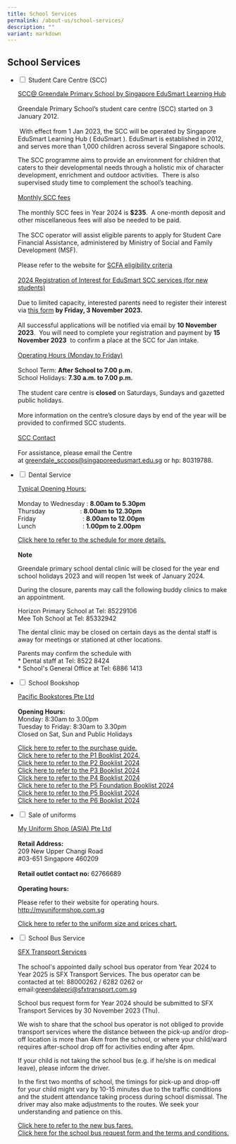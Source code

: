 ```yaml
---
title: School Services
permalink: /about-us/school-services/
description: ""
variant: markdown
---
```

## **School Services**

<ul class="jekyllcodex_accordion">
<li><input id="accordion1" type="checkbox">  
<label for="accordion1">Student Care Centre (SCC)</label><div>  
<p><u>SCC@ Greendale Primary School by Singapore EduSmart Learning Hub</u> 
	<br><br>Greendale Primary School’s student care centre (SCC) started on 3 January 2012.<br><br>&nbsp;With effect from 1 Jan 2023, the SCC will be operated by Singapore EduSmart Learning Hub ( EduSmart ). EduSmart is established in 2012, and serves more than 1,000 children across several Singapore schools.&nbsp;&nbsp;

The SCC programme aims to provide an environment for children that caters to their developmental needs through a holistic mix of character development, enrichment and outdoor activities.&nbsp; There is also supervised study time to complement the school’s teaching.
	<br><br>
	<u>Monthly SCC fees</u>
	<br><br>
	The monthly SCC fees in Year 2024 is&nbsp;<b>$235</b>.&nbsp; A one-month deposit and other miscellaneous fees will also be needed to be paid.&nbsp;  <br><br>
The SCC operator will assist eligible parents to apply for Student Care Financial Assistance, administered by Ministry of Social and Family Development (MSF).&nbsp;
<br><br>
Please refer to the website for&nbsp;[SCFA eligibility criteria](https://supportgowhere.life.gov.sg/schemes/SCFA/student-care-fee-assistance-scfa)
	<br><br>
	<u>2024 Registration of Interest for EduSmart SCC services (for new students)</u>
	<br><br>Due to limited capacity, interested parents need to register their interest via&nbsp;<a href="https://zfrmz.com/xh0YVsr5aLMH0Vl46aOH">this form</a>&nbsp;<b>by Friday, 3 November 2023.</b>
<br><br>All successful applications will be notified via email by&nbsp;<b>10 November 2023</b>.&nbsp; You will need to complete your registration and payment by&nbsp;<b>15 November 2023</b>&nbsp; to confirm a place at the SCC for Jan intake.
<br><br>
	<u>Operating Hours (Monday to Friday)</u>
	<br><br>
	School Term:&nbsp;<b>After School to 7.00 p.m.</b><br>
	School Holidays:&nbsp;<b>7.30 a.m. to 7.00 p.m.</b><br><br>
	The student care centre is&nbsp;<b>closed</b>&nbsp;on Saturdays, Sundays and gazetted public holidays.
	<br><br>
More information on the centre’s closure days by end of the year will be provided to confirmed SCC students.
<br><br>
	<u>SCC Contact</u>
<br><br>For assistance, please email the Centre at&nbsp;<a href="mailto:greendale_sccops@singaporeedusmart.edu.sg">greendale_sccops@singaporeedusmart.edu.sg</a> or hp: 80319788.
</p>  
</div></li> 

<li><input id="accordion2" type="checkbox">  
<label for="accordion2">Dental Service</label><div>  
<p>
	<u>Typical Opening Hours:</u>
	<br><br>
	Monday to Wednesday :&nbsp;<b>8.00am to 5.30pm</b><br>
	Thursday&nbsp; &nbsp; &nbsp; &nbsp; &nbsp; &nbsp; &nbsp; &nbsp; &nbsp; &nbsp; : <b>8.00am to 12.30pm</b>
<br>
	Friday&nbsp; &nbsp; &nbsp; &nbsp; &nbsp; &nbsp; &nbsp; &nbsp; &nbsp; &nbsp; &nbsp; &nbsp; &nbsp; &nbsp;:&nbsp;<b>8.00am to 12.00pm</b><br>
	Lunch&nbsp; &nbsp; &nbsp; &nbsp; &nbsp; &nbsp; &nbsp; &nbsp; &nbsp; &nbsp; &nbsp; &nbsp; &nbsp; &nbsp;:&nbsp;<b>1.00pm to 2.00pm</b>
<br>
	
<a href="/files/Dental%20Schedule/dental%20schedule%20oct%202023.pdf" target="_blank">Click here to refer to the schedule for more details.</a>
	<br><br>
	<b>Note</b>
 </p><p>
	Greendale primary school dental clinic will be closed for the year end school holidays 2023 and will reopen 1st week of January 2024.
	</p>
	<p>During the closure, parents may call the following buddy clinics to make an appointment.
	</p>
	Horizon Primary School at Tel: 85229106
	<br>
	Mee Toh School at Tel: 85332942
	<p>
	The dental clinic may be closed on certain days as the dental staff is away for meetings or stationed at other locations.
	</p>
	Parents may confirm the schedule with <br>
	* Dental staff at Tel: 8522 8424
	<br>
	* School's General Office at Tel: 6886 1413
<p></p>  
</div></li>  

<li><input id="accordion3" type="checkbox">  
<label for="accordion3">School Bookshop</label><div>  
	<p><u>Pacific Bookstores Pte Ltd</u>
	<br><br>
		<b>Opening Hours:</b>
		<br>
		Monday: 8:30am to 3.00pm<br>
		Tuesday to Friday: 8:30am to 3.30pm<br>
Closed on Sat, Sun and Public Holidays
	</p>
	<p>
		<a href="/files/School%20Services/pbguide2024.pdf" target="_blank">Click here to refer to the purchase guide.</a>
		<br>
		<a href="/files/School%20Services/p1booklist2024.pdf" target="_blank">Click here to refer to the P1 Booklist 2024.</a>
		<br>
		<a href="/files/School%20Services/p2booklist2024.pdf" target="_blank">Click here to refer to the P2 Booklist 2024</a>
		<br>
			<a href="/files/School%20Services/p3booklist2024.pdf" target="_blank">Click here to refer to the P3 Booklist 2024</a>
		<br>
			<a href="/files/School%20Services/p4booklist2024.pdf" target="_blank">Click here to refer to the P4 Booklist 2024</a>
		<br>
			<a href="/files/School%20Services/p5fbooklist2024.pdf" target="_blank">Click here to refer to the P5 Foundation Booklist 2024</a>
		<br>
			<a href="/files/School%20Services/p5booklist2024.pdf" target="_blank">Click here to refer to the P5 Booklist 2024</a>
		<br>
			<a href="/files/School%20Services/p6booklist2024.pdf" target="_blank">Click here to refer to the P6 Booklist 2024</a>
		<br>
	</p>
</div></li>  

<li><input id="accordion4" type="checkbox">  
<label for="accordion4">Sale of uniforms</label><div>  
	<p><u>My Uniform Shop (ASIA) Pte Ltd</u>
		<br><br>
		<b>Retail Address:</b><br>
209 New Upper Changi Road<br>
#03-651 Singapore 460209
		<br><br>
		<b>Retail outlet contact no:</b> 62766689
		<br><br>
		<b>Operating hours:</b><br>
		
Please refer to their website for operating hours. <a href="http://myuniformshop.com.sg">http://myuniformshop.com.sg</a>
	</p> 
		<a href="/files/School%20Services/uniformsizeandpricechart.pdf" target="_blank">Click here to refer to the uniform size and prices chart.</a>
		<br>
</div></li>  

<li><input id="accordion5" type="checkbox">  
<label for="accordion5">School Bus Service</label><div>  
	<p><u>SFX Transport Services</u>
		<br><br>
The school's appointed daily school bus operator from Year 2024 to Year 2025 is SFX Transport Services.  The bus operator can be contacted at tel: 88000262 / 6282 0262 or email:<a href="greendalepri@sfxtransport.com.sg">greendalepri@sfxtransport.com.sg</a>
</p><p>
School bus request form for Year 2024 should be submitted to SFX Transport Services by 30 November 2023 (Thu).
</p>
<p>
We wish to share that the school bus operator is not obliged to provide transport services where the distance between the pick-up and/or drop-off location is more than 4km from the school, or where your child/ward requires after-school drop off for activities ending after 4pm.
</p>
<p>
If your child is not taking the school bus (e.g. if he/she is on medical leave), please inform the driver. 
</p>
<p>
In the first two months of school, the timings for pick-up and drop-off for your child might vary by 10-15 minutes due to the traffic conditions and the student attendance taking process during school dismissal.  The driver may also make adjustments to the routes.  We seek your understanding and patience on this.
</p>
<a href="/files/School%20Services/school%20bus%20prices%202024%20and%202025.pdf" target="_blank">Click here to refer to the new bus fares.
<br></a><a href="/files/School%20Services/school%20bus%20request.pdf" target="_blank"> Click here for the school bus request form and the terms and conditions.</a>
<p></p></div></li></ul>